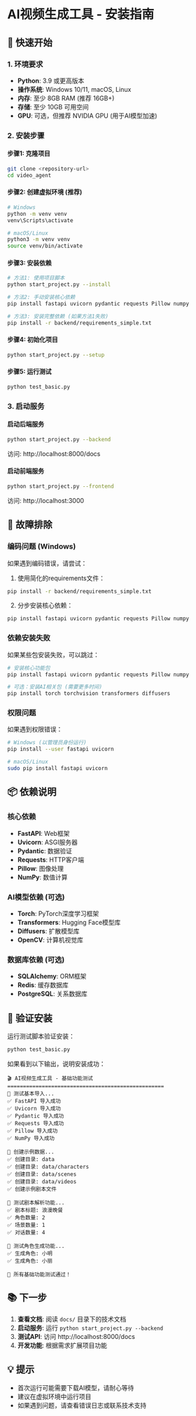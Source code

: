 # AI视频生成工具 - 安装指南

## 🚀 快速开始

### 1. 环境要求

- **Python**: 3.9 或更高版本
- **操作系统**: Windows 10/11, macOS, Linux
- **内存**: 至少 8GB RAM (推荐 16GB+)
- **存储**: 至少 10GB 可用空间
- **GPU**: 可选，但推荐 NVIDIA GPU (用于AI模型加速)

### 2. 安装步骤

#### 步骤1: 克隆项目
```bash
git clone <repository-url>
cd video_agent
```

#### 步骤2: 创建虚拟环境 (推荐)
```bash
# Windows
python -m venv venv
venv\Scripts\activate

# macOS/Linux
python3 -m venv venv
source venv/bin/activate
```

#### 步骤3: 安装依赖
```bash
# 方法1: 使用项目脚本
python start_project.py --install

# 方法2: 手动安装核心依赖
pip install fastapi uvicorn pydantic requests Pillow numpy

# 方法3: 安装完整依赖 (如果方法1失败)
pip install -r backend/requirements_simple.txt
```

#### 步骤4: 初始化项目
```bash
python start_project.py --setup
```

#### 步骤5: 运行测试
```bash
python test_basic.py
```

### 3. 启动服务

#### 启动后端服务
```bash
python start_project.py --backend
```
访问: http://localhost:8000/docs

#### 启动前端服务
```bash
python start_project.py --frontend
```
访问: http://localhost:3000

## 🔧 故障排除

### 编码问题 (Windows)
如果遇到编码错误，请尝试：

1. 使用简化的requirements文件：
```bash
pip install -r backend/requirements_simple.txt
```

2. 分步安装核心依赖：
```bash
pip install fastapi uvicorn pydantic requests Pillow numpy
```

### 依赖安装失败
如果某些包安装失败，可以跳过：

```bash
# 安装核心功能包
pip install fastapi uvicorn pydantic requests Pillow numpy

# 可选：安装AI相关包 (需要更多时间)
pip install torch torchvision transformers diffusers
```

### 权限问题
如果遇到权限错误：

```bash
# Windows (以管理员身份运行)
pip install --user fastapi uvicorn

# macOS/Linux
sudo pip install fastapi uvicorn
```

## 📦 依赖说明

### 核心依赖
- **FastAPI**: Web框架
- **Uvicorn**: ASGI服务器
- **Pydantic**: 数据验证
- **Requests**: HTTP客户端
- **Pillow**: 图像处理
- **NumPy**: 数值计算

### AI模型依赖 (可选)
- **Torch**: PyTorch深度学习框架
- **Transformers**: Hugging Face模型库
- **Diffusers**: 扩散模型库
- **OpenCV**: 计算机视觉库

### 数据库依赖 (可选)
- **SQLAlchemy**: ORM框架
- **Redis**: 缓存数据库
- **PostgreSQL**: 关系数据库

## 🎯 验证安装

运行测试脚本验证安装：

```bash
python test_basic.py
```

如果看到以下输出，说明安装成功：

```
🎬 AI视频生成工具 - 基础功能测试
==================================================
🧪 测试基本导入...
✅ FastAPI 导入成功
✅ Uvicorn 导入成功
✅ Pydantic 导入成功
✅ Requests 导入成功
✅ Pillow 导入成功
✅ NumPy 导入成功

📁 创建示例数据...
✅ 创建目录: data
✅ 创建目录: data/characters
✅ 创建目录: data/scenes
✅ 创建目录: data/videos
✅ 创建示例剧本文件

🧪 测试剧本解析功能...
✅ 剧本标题: 浪漫晚餐
✅ 角色数量: 2
✅ 场景数量: 1
✅ 对话数量: 4

🧪 测试角色生成功能...
✅ 生成角色: 小明
✅ 生成角色: 小丽

🎉 所有基础功能测试通过！
```

## 📚 下一步

1. **查看文档**: 阅读 `docs/` 目录下的技术文档
2. **启动服务**: 运行 `python start_project.py --backend`
3. **测试API**: 访问 http://localhost:8000/docs
4. **开发功能**: 根据需求扩展项目功能

## 💡 提示

- 首次运行可能需要下载AI模型，请耐心等待
- 建议在虚拟环境中运行项目
- 如果遇到问题，请查看错误日志或联系技术支持 